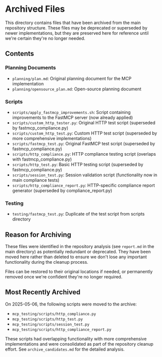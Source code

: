 # Archived Files

This directory contains files that have been archived from the main repository structure. These files may be deprecated or superseded by newer implementations, but they are preserved here for reference until we're certain they're no longer needed.

## Contents

### Planning Documents
- `planning/plan.md`: Original planning document for the MCP implementation
- `planning/opensource_plan.md`: Open-source planning document

### Scripts
- `scripts/apply_fastmcp_improvements.sh`: Script containing improvements to the FastMCP server (now already applied)
- `scripts/custom_http_tester.py`: Original HTTP test script (superseded by fastmcp_compliance.py)
- `scripts/custom_http_test.py`: Custom HTTP test script (superseded by more comprehensive implementations)
- `scripts/fastmcp_test.py`: Original FastMCP test script (superseded by fastmcp_compliance.py)
- `scripts/http_compliance.py`: HTTP compliance testing script (overlaps with fastmcp_compliance.py)
- `scripts/http_test.py`: Basic HTTP testing script (superseded by fastmcp_compliance.py)
- `scripts/session_test.py`: Session validation script (functionality now in main compliance tests)
- `scripts/http_compliance_report.py`: HTTP-specific compliance report generator (superseded by compliance_report.py)

### Testing 
- `testing/fastmcp_test.py`: Duplicate of the test script from scripts directory

## Reason for Archiving

These files were identified in the repository analysis (see `report.md` in the main directory) as potentially redundant or deprecated. They have been moved here rather than deleted to ensure we don't lose any important functionality during the cleanup process.

Files can be restored to their original locations if needed, or permanently removed once we're confident they're no longer required.

## Most Recently Archived

On 2025-05-06, the following scripts were moved to the archive:
- `mcp_testing/scripts/http_compliance.py`
- `mcp_testing/scripts/http_test.py`
- `mcp_testing/scripts/session_test.py`
- `mcp_testing/scripts/http_compliance_report.py`

These scripts had overlapping functionality with more comprehensive implementations and were consolidated as part of the repository cleanup effort. See `archive_candidates.md` for the detailed analysis. 